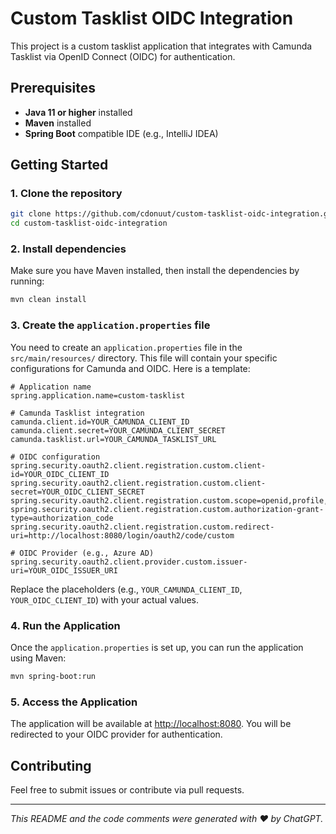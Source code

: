 # Custom Tasklist OIDC Integration

This project is a custom tasklist application that integrates with Camunda Tasklist via OpenID Connect (OIDC) for authentication.

## Prerequisites

- **Java 11 or higher** installed
- **Maven** installed
- **Spring Boot** compatible IDE (e.g., IntelliJ IDEA)

  
## Getting Started

### 1. Clone the repository

```bash
git clone https://github.com/cdonuut/custom-tasklist-oidc-integration.git
cd custom-tasklist-oidc-integration
```

### 2. Install dependencies

Make sure you have Maven installed, then install the dependencies by running:

```bash
mvn clean install
```

### 3. Create the `application.properties` file

You need to create an `application.properties` file in the `src/main/resources/` directory. This file will contain your specific configurations for Camunda and OIDC. Here is a template:

```properties
# Application name
spring.application.name=custom-tasklist

# Camunda Tasklist integration
camunda.client.id=YOUR_CAMUNDA_CLIENT_ID
camunda.client.secret=YOUR_CAMUNDA_CLIENT_SECRET
camunda.tasklist.url=YOUR_CAMUNDA_TASKLIST_URL

# OIDC configuration
spring.security.oauth2.client.registration.custom.client-id=YOUR_OIDC_CLIENT_ID
spring.security.oauth2.client.registration.custom.client-secret=YOUR_OIDC_CLIENT_SECRET
spring.security.oauth2.client.registration.custom.scope=openid,profile,email
spring.security.oauth2.client.registration.custom.authorization-grant-type=authorization_code
spring.security.oauth2.client.registration.custom.redirect-uri=http://localhost:8080/login/oauth2/code/custom

# OIDC Provider (e.g., Azure AD)
spring.security.oauth2.client.provider.custom.issuer-uri=YOUR_OIDC_ISSUER_URI
```

Replace the placeholders (e.g., `YOUR_CAMUNDA_CLIENT_ID`, `YOUR_OIDC_CLIENT_ID`) with your actual values.

### 4. Run the Application

Once the `application.properties` is set up, you can run the application using Maven:

```bash
mvn spring-boot:run
```

### 5. Access the Application

The application will be available at [http://localhost:8080](http://localhost:8080). You will be redirected to your OIDC provider for authentication.

## Contributing

Feel free to submit issues or contribute via pull requests.

---

*This README and the code comments were generated with ❤️ by ChatGPT.*
